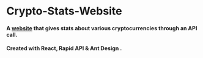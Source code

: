# Crypto-Stats-Website
#### A [website](https://crypto-stats-by-me.netlify.app/) that gives stats about various cryptocurrencies through an API call. 
#### Created with React, Rapid API & Ant Design .
